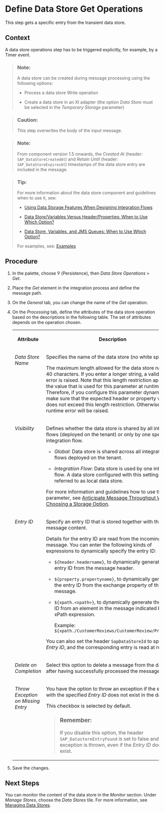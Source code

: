 <!-- loio232ac4601f5c40999cc40fe96e62aaf4 -->

<link rel="stylesheet" type="text/css" href="../css/sap-icons.css"/>

# Define Data Store Get Operations

This step gets a specific entry from the transient data store.



## Context

A data store operations step has to be triggered explicitly, for example, by a Timer event.

> ### Note:  
> A data store can be created during message processing using the following options:
> 
> -   Process a data store Write operation
> 
> -   Create a data store in an XI adapter \(the option *Data Store* must be selected in the *Temporary Storage* parameter\)

> ### Caution:  
> This step overwrites the body of the input message.

> ### Note:  
> From component version 1.5 onwards, the *Created At* \(header: `SAP_DataStoreCreatedAt`\) and *Retain Until* \(header: `SAP_DataStoreExpiresAt`\) timestamps of the data store entry are included in the message.

> ### Tip:  
> For more information about the data store component and guidelines when to use it, see:
> 
> -   [Using Data Storage Features When Designing Integration Flows](using-data-storage-features-when-designing-integration-flows-a836b4e.md)
> 
> -   [Data Store/Variables Versus Header/Properties: When to Use Which Option?](data-store-variables-versus-header-properties-when-to-use-which-option-61f4045.md)
> 
> -   [Data Store, Variables, and JMS Queues: When to Use Which Option?](data-store-variables-and-jms-queues-when-to-use-which-option-6bc21cb.md)
> 
> 
> For examples, see: [Examples](examples-c8ba267.md)



<a name="loio232ac4601f5c40999cc40fe96e62aaf4__steps_rsl_lyx_wx"/>

## Procedure

1.  In the palette, choose <span class="SAP-icons"></span> \(Persistence\), then *Data Store Operations* \> *Get*.

2.  Place the *Get* element in the integration process and define the message path.

3.  On the *General* tab, you can change the name of the *Get* operation.

4.  On the *Processing* tab, define the attributes of the data store operation based on the descriptions in the following table. The set of attributes depends on the operation chosen.


    <table>
    <tr>
    <th valign="top">

    Attribute


    
    </th>
    <th valign="top">

    Description


    
    </th>
    </tr>
    <tr>
    <td valign="top">

     *Data Store Name* 


    
    </td>
    <td valign="top">

    Specifies the name of the data store \(no white spaces\).

    The maximum length allowed for the data store name is 40 characters. If you enter a longer string, a validation error is raised. Note that this length restriction applies to the value that is used for this parameter at runtime. Therefore, if you configure this parameter dynamically, make sure that the expected header or property value does not exceed this length restriction. Otherwise, a runtime error will be raised.


    
    </td>
    </tr>
    <tr>
    <td valign="top">

     *Visibility* 


    
    </td>
    <td valign="top">

    Defines whether the data store is shared by all integration flows \(deployed on the tenant\) or only by one specific integration flow.

    -   *Global*: Data store is shared across all integration flows deployed on the tenant.

    -   *Integration Flow*: Data store is used by one integration flow. A data store configured with this setting is also referred to as local data store.


    For more information and guidelines how to use this parameter, see [Anticipate Message Throughput When Choosing a Storage Option](anticipate-message-throughput-when-choosing-a-storage-option-5b38765.md).


    
    </td>
    </tr>
    <tr>
    <td valign="top">

     *Entry ID* 


    
    </td>
    <td valign="top">

    Specify an entry ID that is stored together with the message content.

    Details for the entry ID are read from the incoming message. You can enter the following kinds of expressions to dynamically specify the entry ID:

    -   `${header.headername}`, to dynamically generate the entry ID from the message header.

    -   `${property.propertyname}`, to dynamically generate the entry ID from the exchange property of the message.

    -   `${xpath.<xpath>}`, to dynamically generate the entry ID from an element in the message indicated by an xPath expression.

        Example: `${xpath./CustomerReviews/CustomerReview/ProductId}`


    You can also set the header `SapDataStoreId` to specify the *Entry ID*, and the corresponding entry is read at runtime.


    
    </td>
    </tr>
    <tr>
    <td valign="top">

     *Delete on Completion* 


    
    </td>
    <td valign="top">

    Select this option to delete a message from the data store after having successfully processed the message.


    
    </td>
    </tr>
    <tr>
    <td valign="top">

    *Throw Exception on Missing Entry*


    
    </td>
    <td valign="top">

    You have the option to throw an exception if the entry with the specified *Entry ID* does not exist in the datastore.

    This checkbox is selected by default.

    > ### Remember:  
    > If you disable this option, the header `SAP_DatastoreEntryFound` is set to false and no exception is thrown, even if the *Entry ID* does not exist.


    
    </td>
    </tr>
    </table>
    
5.  Save the changes.




<a name="loio232ac4601f5c40999cc40fe96e62aaf4__postreq_etr_cwx_tfb"/>

## Next Steps

You can monitor the content of the data store in the *Monitor* section. Under *Manage Stores*, choose the *Data Stores* tile. For more information, see [Managing Data Stores](managing-data-stores-ac39f1d.md).

